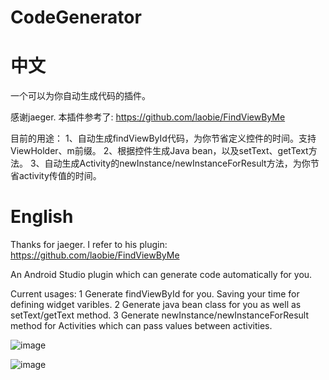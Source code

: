 # CodeGenerator
# 中文
一个可以为你自动生成代码的插件。

感谢jaeger. 本插件参考了: https://github.com/laobie/FindViewByMe 

目前的用途：
1、自动生成findViewById代码，为你节省定义控件的时间。支持ViewHolder、m前缀。
2、根据控件生成Java bean，以及setText、getText方法。
3、自动生成Activity的newInstance/newInstanceForResult方法，为你节省activity传值的时间。

# English
Thanks for jaeger. I refer to his plugin: https://github.com/laobie/FindViewByMe 

An Android Studio plugin which can generate code automatically for you.

Current usages:
1 Generate findViewById for you. Saving your time for defining widget varibles.
2 Generate java bean class for you as well as setText/getText method.
3 Generate newInstance/newInstanceForResult method for Activities which can pass values between activities.

![image](https://github.com/cumtping/CodeGenerator/blob/master/screen_shots/find_view_by_me.png)

![image](https://github.com/cumtping/CodeGenerator/blob/master/screen_shots/new_activity_instance.png)
